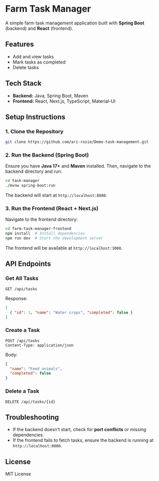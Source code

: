 # Farm Task Manager

A simple farm task management application built with **Spring Boot** (backend) and **React** (frontend).

## Features
- Add and view tasks
- Mark tasks as completed
- Delete tasks

## Tech Stack
- **Backend:** Java, Spring Boot, Maven
- **Frontend:** React, Next.js, TypeScript, Material-UI

## Setup Instructions

### 1. Clone the Repository
```sh
git clone https://github.com/ari-rosie/Demo-task-management.git

```

### 2. Run the Backend (Spring Boot)
Ensure you have **Java 17+** and **Maven** installed. Then, navigate to the backend directory and run:
```sh
cd task-manager
./mvnw spring-boot:run
```

The backend will start at `http://localhost:8080`.

### 3. Run the Frontend (React + Next.js)
Navigate to the frontend directory:
```sh
cd farm-task-manager-frontend
npm install  # Install dependencies
npm run dev  # Start the development server
```
The frontend will be available at `http://localhost:3000`.

## API Endpoints

### Get All Tasks
```http
GET /api/tasks
```
Response:
```json
[
  { "id": 1, "name": "Water crops", "completed": false }
]
```

### Create a Task
```http
POST /api/tasks
Content-Type: application/json
```
Body:
```json
{
  "name": "Feed animals",
  "completed": false
}
```

### Delete a Task
```http
DELETE /api/tasks/{id}
```

## Troubleshooting
- If the backend doesn’t start, check for **port conflicts** or missing dependencies.
- If the frontend fails to fetch tasks, ensure the backend is running at `http://localhost:8080`.

## License
MIT License

